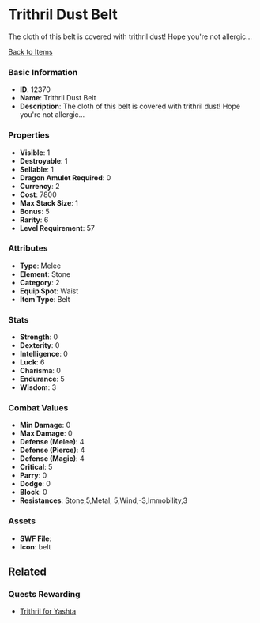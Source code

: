 # Trithril Dust Belt

The cloth of this belt is covered with trithril dust! Hope you're not allergic...

[Back to Items](../items.md)

### Basic Information

- **ID**: 12370
- **Name**: Trithril Dust Belt
- **Description**: The cloth of this belt is covered with trithril dust! Hope you&#039;re not allergic...

### Properties

- **Visible**: 1
- **Destroyable**: 1
- **Sellable**: 1
- **Dragon Amulet Required**: 0
- **Currency**: 2
- **Cost**: 7800
- **Max Stack Size**: 1
- **Bonus**: 5
- **Rarity**: 6
- **Level Requirement**: 57

### Attributes

- **Type**: Melee
- **Element**: Stone
- **Category**: 2
- **Equip Spot**: Waist
- **Item Type**: Belt

### Stats

- **Strength**: 0
- **Dexterity**: 0
- **Intelligence**: 0
- **Luck**: 6
- **Charisma**: 0
- **Endurance**: 5
- **Wisdom**: 3

### Combat Values

- **Min Damage**: 0
- **Max Damage**: 0
- **Defense (Melee)**: 4
- **Defense (Pierce)**: 4
- **Defense (Magic)**: 4
- **Critical**: 5
- **Parry**: 0
- **Dodge**: 0
- **Block**: 0
- **Resistances**: Stone,5,Metal, 5,Wind,-3,Immobility,3

### Assets

- **SWF File**: 
- **Icon**: belt

## Related

### Quests Rewarding

- [Trithril for Yashta](../quests/1178-trithril-for-yashta.md)

